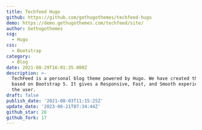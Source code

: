```yaml
---
title: Techfeed Hugo
github: https://github.com/gethugothemes/techfeed-hugo
demo: https://demo.gethugothemes.com/techfeed/site/
author: Gethugothemes
ssg:
  - Hugo
css:
  - Bootstrap
category:
  - Blog
date: 2021-08-29T16:01:35.000Z
description: >-
  TechFeed is a personal blog theme powered by Hugo. We have created this theme
  based on Bootstrap 5. It gives a Responsive, Fast, and Smooth experience to
  the user.
draft: false
publish_date: '2021-08-03T11:15:25Z'
update_date: '2023-06-21T07:34:44Z'
github_star: 26
github_fork: 17
---
```

